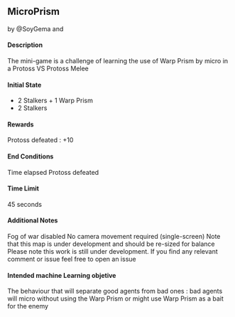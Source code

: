 

## MicroPrism
by @SoyGema and 


#### Description
The mini-game is a challenge of learning the use of Warp Prism by micro in a Protoss VS Protoss Melee

#### Initial State

*   2 Stalkers + 1 Warp Prism
*   2 Stalkers

#### Rewards

Protoss defeated : +10

#### End Conditions

Time elapsed
Protoss  defeated

#### Time Limit

45 seconds

#### Additional Notes

Fog of war disabled
No camera movement required (single-screen)
Note that this map is under development and should be re-sized for balance
Please note this work is still under development. If you find any relevant comment or issue feel free to open an issue

#### Intended machine Learning objetive
 The behaviour that will separate good agents from bad ones : bad agents will micro without using the Warp Prism or might use Warp Prism as a bait for the enemy
